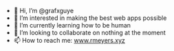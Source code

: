 - 👋 Hi, I’m @grafxguye
- 👀 I’m interested in making the best web apps possible
- 🌱 I’m currently learning how to be human
- 💞️ I’m looking to collaborate on nothing at the moment
- 📫 How to reach me: www.rmeyers.xyz

<!---
grafxguye/grafxguye is a ✨ special ✨ repository because its `README.md` (this file) appears on your GitHub profile.
You can click the Preview link to take a look at your changes.
--->
